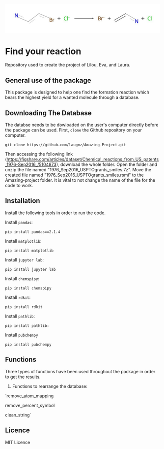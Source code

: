 ![Project Logo](https://github.com/laugmz/Amazing-Project/blob/main/reaction.png)



# Find your reaction
Repository used to create the project of Lilou, Eva, and Laura.

##  General use of the package
This package is designed to help one find the formation reaction which bears the highest yield for a wanted molecule through a database.

## Downloading The Database
The databse needs to be dowloaded on the user's computer directly before the package can be used.
First, `clone` the Github repository on your computer.
```
git clone https://github.com/laugmz/Amazing-Project.git
```

Then accessing the following link (https://figshare.com/articles/dataset/Chemical_reactions_from_US_patents_1976-Sep2016_/5104873), download the whole folder.
Open the folder and unzip the file named "1976_Sep2016_USPTOgrants_smiles.7z". Move the created file named "1976_Sep2016_USPTOgrants_smiles.rsmi" to the Amazing-project folder. 
It is vital to not change the name of the file for the code to work.

## Installation
Install the following tools in order to run the code.

Install `pandas`:
```
pip install pandas==2.1.4
```
Install `matplotlib`:
```
pip install matplotlib
```
Install `jupyter lab`:
```
pip install jupyter lab
```
Install `chemspipy`:
```
pip install chemspipy
```
Install `rdkit`:
```
pip install rdkit
```
Install `pathlib`:
```
pip install pathlib:
```
Install `pubchempy`
```
pip install pubchempy
```

## Functions
Three types of functions have been used throughout the package in order to get the results.

1. Functions to rearrange the database:
   
`remove_atom_mapping

remove_percent_symbol

clean_string`


## Licence 
MIT Licence
